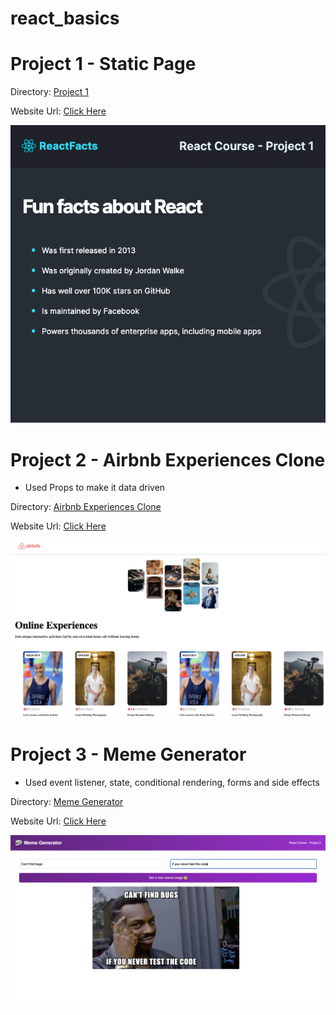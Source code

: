 # react_basics

# Project 1 - Static Page

Directory: [Project 1](https://github.com/csemanish12/react_basics/tree/main/project-1)

Website Url: [Click Here](https://stellular-horse-e57693.netlify.app/)

![Webpage screnshot](https://github.com/csemanish12/react_basics/blob/main/assets/project_1.png)

# Project 2 - Airbnb Experiences Clone 

- Used Props to make it data driven

Directory: [Airbnb Experiences Clone](https://github.com/csemanish12/react_basics/tree/main/airbnb_experiences)

Website Url: [Click Here](https://harmonious-zabaione-d41294.netlify.app/)

![Webpage screnshot](https://github.com/csemanish12/react_basics/blob/main/assets/airbnb_experience_clone.png)

# Project 3 - Meme Generator 

- Used event listener, state, conditional rendering, forms and side effects

Directory: [Meme Generator](https://github.com/csemanish12/react_basics/tree/main/meme-generator)

Website Url: [Click Here](https://visionary-cassata-950d87.netlify.app/)

![Webpage screnshot](https://github.com/csemanish12/react_basics/blob/main/assets/meme.png)
